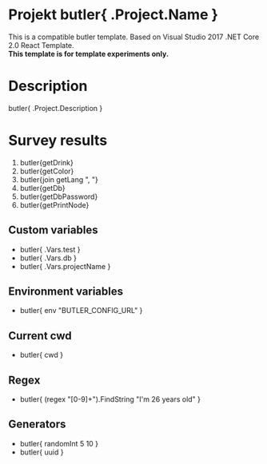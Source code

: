 # Projekt butler{ .Project.Name }

This is a compatible butler template. Based on Visual Studio 2017 .NET Core 2.0 React Template.<br>
**This template is for template experiments only.**

# Description

butler{ .Project.Description }

# Survey results

1. butler{getDrink}
2. butler{getColor}
3. butler{join getLang ", "}
4. butler{getDb}
5. butler{getDbPassword}
6. butler{getPrintNode}

## Custom variables

- butler{ .Vars.test }
- butler{ .Vars.db }
- butler{ .Vars.projectName }

## Environment variables

- butler{ env "BUTLER_CONFIG_URL" }

## Current cwd

- butler{ cwd }

## Regex

- butler{ (regex "[0-9]+").FindString "I'm 26 years old" }

## Generators

- butler{ randomInt 5 10 }
- butler{ uuid }
